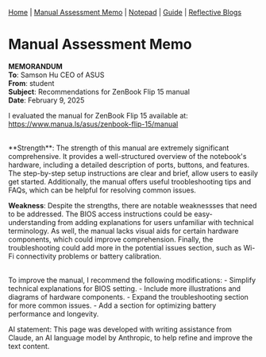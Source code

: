 [Home](index.md) | [Manual Assessment Memo](manual_assessment_memo.md) | [Notepad](notepad.md) | [Guide](soon.md) | [Reflective Blogs](reflective_blogs.md) 

# Manual Assessment Memo

**MEMORANDUM**  
**To**: Samson Hu CEO of ASUS  
**From**: student  
**Subject**: Recommendations for ZenBook Flip 15 manual  
**Date**: February 9, 2025  


I evaluated the manual for ZenBook Flip 15 available at: https://www.manua.ls/asus/zenbook-flip-15/manual

<br>
**Strength**: The strength of this manual are extremely significant comprehensive. It provides a well-structured overview of the notebook's hardware, including a detailed description of ports, buttons, and features. The step-by-step setup instructions are clear and brief, allow users to easily get started. Additionally, the manual offers useful troobleshooting tips and FAQs, which can be helpful for resolving common issues.  

<br>

**Weakness**: Despite the strengths, there are notable weaknessses that need to be addressed. The BIOS access instructions could be easy-understanding from adding explanations for users unfamiliar with technical terminology. As well, the manual lacks visual aids for certain hardware components, which could improve comprehension. Finally, the troubleshooting could add more in the potential issues section, such as Wi-Fi connectivity problems or battery calibration.  

<br>
To improve the manual, I recommend the following modifications:
- Simplify technical explanations for BIOS setting.
- Include more illustrations and diagrams of hardware components.
- Expand the troubleshooting section for more common issues.
- Add a section for optimizing battery performance and longevity.

<br>

AI statement: This page was developed with writing assistance from Claude, an AI language model by Anthropic, to help refine and improve the text content.
